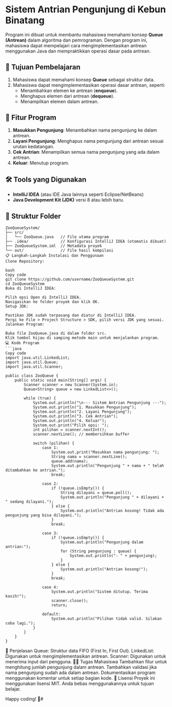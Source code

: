 
# Sistem Antrian Pengunjung di Kebun Binatang

Program ini dibuat untuk membantu mahasiswa memahami konsep **Queue (Antrean)** dalam algoritma dan pemrograman. Dengan program ini, mahasiswa dapat mempelajari cara mengimplementasikan antrean menggunakan Java dan mempraktikkan operasi dasar pada antrean.

## 🎯 Tujuan Pembelajaran
1. Mahasiswa dapat memahami konsep **Queue** sebagai struktur data.
2. Mahasiswa dapat mengimplementasikan operasi dasar antrean, seperti:
   - Menambahkan elemen ke antrean (**enqueue**).
   - Menghapus elemen dari antrean (**dequeue**).
   - Menampilkan elemen dalam antrean.

## 🚀 Fitur Program
1. **Masukkan Pengunjung**: Menambahkan nama pengunjung ke dalam antrean.
2. **Layani Pengunjung**: Menghapus nama pengunjung dari antrean sesuai urutan kedatangan.
3. **Cek Antrian**: Menampilkan semua nama pengunjung yang ada dalam antrean.
4. **Keluar**: Menutup program.

## 🛠️ Tools yang Digunakan
- **IntelliJ IDEA** (atau IDE Java lainnya seperti Eclipse/NetBeans)
- **Java Development Kit (JDK)** versi 8 atau lebih baru.

## 📂 Struktur Folder
```plaintext
ZooQueueSystem/
├── src/
│   └── ZooQueue.java   // File utama program
├── .idea/              // Konfigurasi IntelliJ IDEA (otomatis dibuat)
├── ZooQueueSystem.iml  // Metadata proyek
└── out/                // File hasil kompilasi
📋 Langkah-Langkah Instalasi dan Penggunaan
Clone Repository:

bash
Copy code
git clone https://github.com/username/ZooQueueSystem.git
cd ZooQueueSystem
Buka di IntelliJ IDEA:

Pilih opsi Open di IntelliJ IDEA.
Navigasikan ke folder proyek dan klik OK.
Setup JDK:

Pastikan JDK sudah terpasang dan diatur di IntelliJ IDEA.
Pergi ke File > Project Structure > SDK, pilih versi JDK yang sesuai.
Jalankan Program:

Buka file ZooQueue.java di dalam folder src.
Klik tombol hijau di samping metode main untuk menjalankan program.
💻 Kode Program
```java
Copy code
import java.util.LinkedList;
import java.util.Queue;
import java.util.Scanner;

public class ZooQueue {
    public static void main(String[] args) {
        Scanner scanner = new Scanner(System.in);
        Queue<String> queue = new LinkedList<>();

        while (true) {
            System.out.println("\n--- Sistem Antrian Pengunjung ---");
            System.out.println("1. Masukkan Pengunjung");
            System.out.println("2. Layani Pengunjung");
            System.out.println("3. Cek Antrian");
            System.out.println("4. Keluar");
            System.out.print("Pilih opsi: ");
            int pilihan = scanner.nextInt();
            scanner.nextLine(); // membersihkan buffer

            switch (pilihan) {
                case 1:
                    System.out.print("Masukkan nama pengunjung: ");
                    String nama = scanner.nextLine();
                    queue.add(nama);
                    System.out.println("Pengunjung " + nama + " telah ditambahkan ke antrian.");
                    break;

                case 2:
                    if (!queue.isEmpty()) {
                        String dilayani = queue.poll();
                        System.out.println("Pengunjung " + dilayani + " sedang dilayani.");
                    } else {
                        System.out.println("Antrian kosong! Tidak ada pengunjung yang bisa dilayani.");
                    }
                    break;

                case 3:
                    if (!queue.isEmpty()) {
                        System.out.println("Pengunjung dalam antrian:");
                        for (String pengunjung : queue) {
                            System.out.println("- " + pengunjung);
                        }
                    } else {
                        System.out.println("Antrian kosong!");
                    }
                    break;

                case 4:
                    System.out.println("Sistem ditutup. Terima kasih!");
                    scanner.close();
                    return;

                default:
                    System.out.println("Pilihan tidak valid. Silakan coba lagi.");
            }
        }
    }
}
```
📖 Penjelasan
Queue: Struktur data FIFO (First In, First Out).
LinkedList: Digunakan untuk mengimplementasikan antrean.
Scanner: Digunakan untuk menerima input dari pengguna.
🧑‍🎓 Tugas Mahasiswa
Tambahkan fitur untuk menghitung jumlah pengunjung dalam antrean.
Tambahkan validasi jika nama pengunjung sudah ada dalam antrean.
Dokumentasikan program menggunakan komentar untuk setiap bagian kode.
📜 Lisensi
Proyek ini menggunakan lisensi MIT. Anda bebas menggunakannya untuk tujuan belajar.

Happy coding! 🚀#
